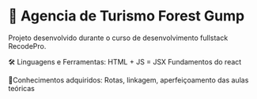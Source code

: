 <h1> 🚀 Agencia de Turismo Forest Gump </h1>

<p> Projeto desenvolvido durante o curso de desenvolvimento fullstack RecodePro. </p>

🛠 Linguagens e Ferramentas:
HTML + JS = JSX
Fundamentos do react

📝Conhecimentos adquiridos:
Rotas, linkagem, aperfeiçoamento das aulas teóricas
